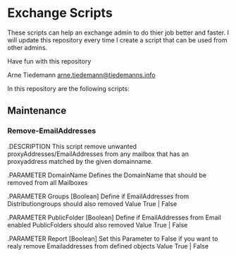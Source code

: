 # Exchange Scripts
These scripts can help an exchange admin to do thier job better and faster.
I will update this repository every time I create a script that can be used from other admins.

Have fun with this repository

Arne Tiedemann
arne.tiedemann@tiedemanns.info


In this repository are the following scripts:

## Maintenance

### Remove-EmailAddresses
.DESCRIPTION
  This script remove unwanted proxyAddresses/EmailAddresses from any mailbox that has an proxyaddress matched by the given domainname.

.PARAMETER DomainName
  Defines the DomainName that should be removed from all Mailboxes

.PARAMETER Groups
  [Boolean]
  Define if EmailAddresses from Distributiongroups should also removed
  Value True | False

.PARAMETER PublicFolder
  [Boolean]
  Define if EmailAddresses from Email enabled PublicFolders should also removed
  Value True | False

.PARAMETER Report
  [Boolean]
  Set this Parameter to False if you want to realy remove Emailaddresses from defined objects
  Value True | False